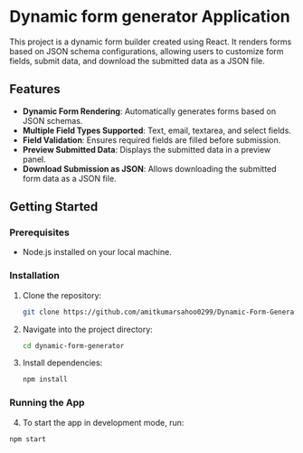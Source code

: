 # Dynamic form generator Application

This project is a dynamic form builder created using React. It renders forms based on JSON schema configurations, allowing users to customize form fields, submit data, and download the submitted data as a JSON file.

## Features

- **Dynamic Form Rendering**: Automatically generates forms based on JSON schemas.
- **Multiple Field Types Supported**: Text, email, textarea, and select fields.
- **Field Validation**: Ensures required fields are filled before submission.
- **Preview Submitted Data**: Displays the submitted data in a preview panel.
- **Download Submission as JSON**: Allows downloading the submitted form data as a JSON file.

## Getting Started

### Prerequisites

- Node.js installed on your local machine.

### Installation

1. Clone the repository:
    ```bash
    git clone https://github.com/amitkumarsahoo0299/Dynamic-Form-Generator.git
    ```
2. Navigate into the project directory:
    ```bash
    cd dynamic-form-generator
    ```
3. Install dependencies:
    ```bash
    npm install
    ```

### Running the App

4. To start the app in development mode, run:

```bash
npm start



